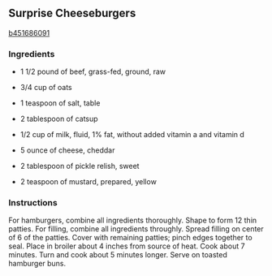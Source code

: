 ## Surprise Cheeseburgers

[b451686091](https://recipeland.com/recipe/v/surprise-cheeseburgers-42068)

### Ingredients

 - 1 1/2 pound of beef, grass-fed, ground, raw

 - 3/4 cup of oats

 - 1 teaspoon of salt, table

 - 2 tablespoon of catsup

 - 1/2 cup of milk, fluid, 1% fat, without added vitamin a and vitamin d

 - 5 ounce of cheese, cheddar

 - 2 tablespoon of pickle relish, sweet

 - 2 teaspoon of mustard, prepared, yellow

### Instructions

For hamburgers, combine all ingredients thoroughly. Shape to form 12 thin patties. For filling, combine all ingredients throughly. Spread filling on center of 6 of the patties. Cover with remaining patties; pinch edges together to seal. Place in broiler about 4 inches from source of heat. Cook about 7 minutes. Turn and cook about 5 minutes longer. Serve on toasted hamburger buns.